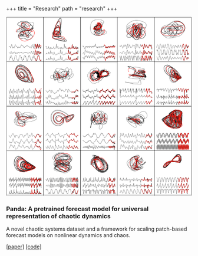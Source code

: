 +++
title = "Research"
path = "research"
+++

<link rel="stylesheet" href="/css/research.css">

<div class="research-list">
<!-- item 1 -->
<div class="research-item">
<img src="/images/papers/panda.png" alt="Paper 1 thumbnail" class="paper-thumbnail">
<div class="paper-info">
    <h3>Panda: A pretrained forecast model for universal representation of chaotic dynamics</h3>
    <p>A novel chaotic systems dataset and a framework for scaling patch-based forecast models on nonlinear dynamics and chaos.</p>
    <div class="paper-links">
        <a class="paper-link" href="https://arxiv.org/pdf/2505.13755">[paper]</a>
        <a class="paper-link" href="https://github.com/abao1999/panda">[code]</a>
    </div>
</div>
</div>
<!-- item 2 -->
</div>